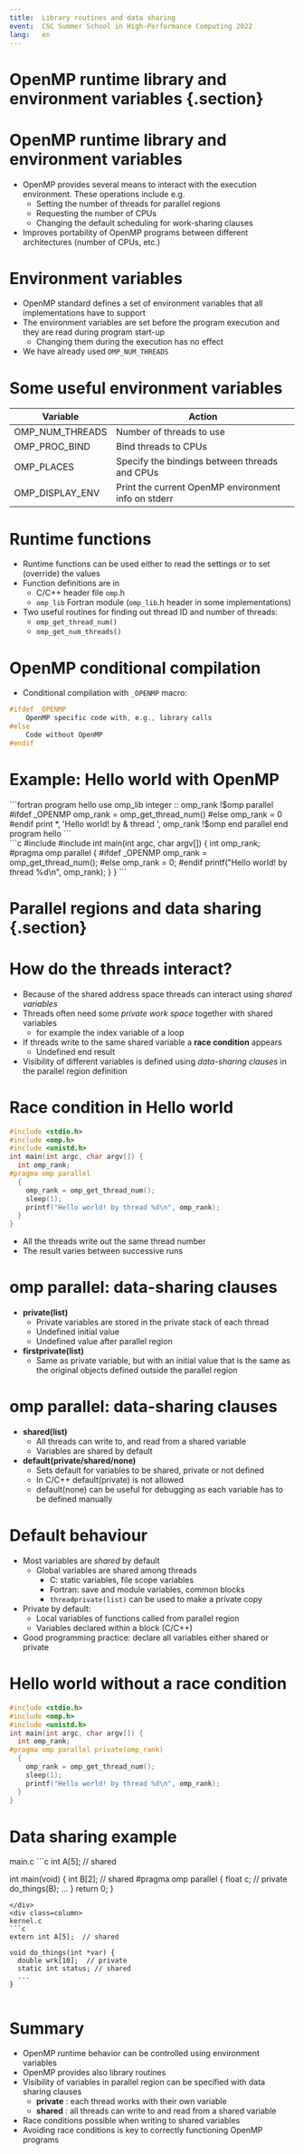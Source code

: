 ```yaml
---
title:  Library routines and data sharing
event:  CSC Summer School in High-Performance Computing 2022
lang:   en
---
```


# OpenMP runtime library and environment variables {.section}

# OpenMP runtime library and environment variables

- OpenMP provides several means to interact with the execution
  environment. These operations include e.g.
    - Setting the number of threads for parallel regions
    - Requesting the number of CPUs
    - Changing the default scheduling for work-sharing clauses
- Improves portability of OpenMP programs between different architectures
  (number of CPUs, etc.)

# Environment variables

- OpenMP standard defines a set of environment variables that all
  implementations have to support
- The environment variables are set before the program execution and they are
  read during program start-up
    - Changing them during the execution has no effect
- We have already used `OMP_NUM_THREADS`


# Some useful environment variables

| Variable         | Action                                              |
|------------------|-----------------------------------------------------|
| OMP_NUM_THREADS  | Number of threads to use                            |
| OMP_PROC_BIND    | Bind threads to CPUs                                |
| OMP_PLACES       | Specify the bindings between threads and CPUs       |
| OMP_DISPLAY_ENV  | Print the current OpenMP environment info on stderr |


# Runtime functions

- Runtime functions can be used either to read the settings or to set
  (override) the values
- Function definitions are in
    - C/C++ header file `omp`.h
    - `omp_lib` Fortran module (`omp_lib`.h header in some implementations)
- Two useful routines for finding out thread ID and number of threads:
    - `omp_get_thread_num()`
    - `omp_get_num_threads()`

# OpenMP conditional compilation

- Conditional compilation with `_OPENMP` macro:

```c
#ifdef _OPENMP
    OpenMP specific code with, e.g., library calls
#else
    Code without OpenMP
#endif
```

# Example: Hello world with OpenMP

<!-- Presentation suggestion: live coding, first without #ifdef
     (compilation without -fopenmp fails) and then with #ifdef
-->

<div class=column>
```fortran
program hello
  use omp_lib
  integer :: omp_rank
!$omp parallel
#ifdef _OPENMP
  omp_rank = omp_get_thread_num()
#else
  omp_rank = 0
#endif
  print *, 'Hello world! by &
        thread ', omp_rank
!$omp end parallel
end program hello
```
</div>

<div class=column>
```c
#include <stdio.h>
#include <omp.h>
int main(int argc, char argv[]) {
  int omp_rank;
#pragma omp parallel
  {
#ifdef _OPENMP
    omp_rank = omp_get_thread_num();
#else
    omp_rank = 0;
#endif
    printf("Hello world! by thread %d\n",
           omp_rank);
  }
}
```
</div>


# Parallel regions and data sharing {.section}

# How do the threads interact?

- Because of the shared address space threads can interact using
  _shared variables_
- Threads often need some _private work space_ together with shared variables
    - for example the index variable of a loop
- If threads write to the same shared variable a **race condition** appears
    - Undefined end result
- Visibility of different variables is defined using _data-sharing clauses_
  in the parallel region definition

# Race condition in Hello world

<!-- Presentation suggestion: live coding, multiple runs with different outcome -->

```c
#include <stdio.h>
#include <omp.h>
#include <unistd.h>
int main(int argc, char argv[]) {
  int omp_rank;
#pragma omp parallel
  {
    omp_rank = omp_get_thread_num();
    sleep(1);
    printf("Hello world! by thread %d\n", omp_rank);
  }
}
```
- All the threads write out the same thread number
- The result varies between successive runs


# omp parallel: data-sharing clauses

- **private(list)**
    - Private variables are stored in the  private stack of each thread
    - Undefined initial value
    - Undefined value after parallel region
- **firstprivate(list)**
    - Same as private variable, but with an initial value that is the same as
      the original objects defined outside the parallel region


# omp parallel: data-sharing clauses

- **shared(list)**
    - All threads can write to, and read from a shared variable
    - Variables are shared by default
- **default(private/shared/none)**
    - Sets default for variables to be shared, private or not defined
    - In C/C++ default(private) is not allowed
    - default(none) can be useful for debugging as each variable has to be
      defined manually

# Default behaviour

- Most variables are _shared_ by default
    - Global variables are shared among threads
        - C: static variables, file scope variables
        - Fortran: save and module variables, common blocks
        - `threadprivate(list)` can be used to make a private copy
- Private by default:
    - Local variables of functions called from parallel region
    - Variables declared within a block (C/C++)
- Good programming practice: declare all variables either shared or private

# Hello world without a race condition

```c
#include <stdio.h>
#include <omp.h>
#include <unistd.h>
int main(int argc, char argv[]) {
  int omp_rank;
#pragma omp parallel private(omp_rank)
  {
    omp_rank = omp_get_thread_num();
    sleep(1);
    printf("Hello world! by thread %d\n", omp_rank);
  }
}
```


# Data sharing example

<div class=column>
main.c
```c
int A[5];  // shared

int main(void) {
  int B[2];  // shared
#pragma omp parallel
  {
    float c;  // private
    do_things(B);
    ...
  }
  return 0;
}
```
</div>
<div class=column>
kernel.c
```c
extern int A[5];  // shared

void do_things(int *var) {
  double wrk[10];  // private
  static int status; // shared
  ...
}
```
</div>

# Summary

- OpenMP runtime behavior can be controlled using environment variables
- OpenMP provides also library routines
- Visibility of variables in parallel region can be specified with
  data sharing clauses
    - **private** : each thread works with their own variable
    - **shared** : all threads can write to and read from a shared variable
- Race conditions possible when writing to shared variables
- Avoiding race conditions is key to correctly functioning OpenMP programs
